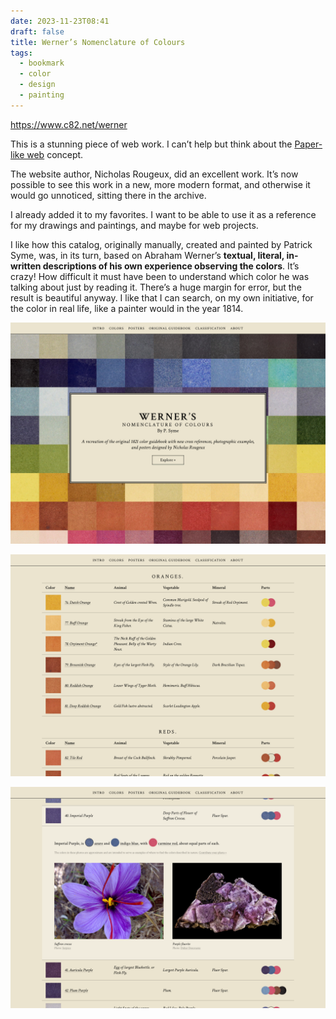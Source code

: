 ```yaml
---
date: 2023-11-23T08:41
draft: false
title: Werner’s Nomenclature of Colours
tags:
  - bookmark
  - color
  - design
  - painting
---
```


https://www.c82.net/werner

This is a stunning piece of web work. I can’t help but think about the [Paper-like web](paper-like_web.md) concept.

The website author, Nicholas Rougeux, did an excellent work. It’s now possible to see this work in a new, more modern format, and otherwise it would go unnoticed, sitting there in the archive.

I already added it to my favorites. I want to be able to use it as a reference for my drawings and paintings, and maybe for web projects.

I like how this catalog, originally manually, created and painted by Patrick Syme, was, in its turn, based on Abraham Werner’s **textual, literal, in-written descriptions of his own experience observing the colors**. It’s crazy! How difficult it must have been to understand which color he was talking about just by reading it. There’s a huge margin for error, but the result is beautiful anyway. I like that I can search, on my own initiative, for the color in real life, like a painter would in the year 1814.

![Website's above-the-fold section with the navigation, the name and a brief description. The background is a matrix of color swatches](../attachment/vsc-paste/werner-s_colours-231123084551.png)

![List of the color categories and color swatches. Its arranged in a table format with the swatch, the name of the color, and references to where you can find those colors in nature. Each color also has a reference, at the end of the row, on which colors to mix to obtain it](../attachment/vsc-paste/werner-s_colours-231123084957.png)

![View of the extra information you get when you expand each color reference on the website. It shows the photos of nature species or minerals that were referenced](../attachment/vsc-paste/werner-s_colours-231123084840.png)